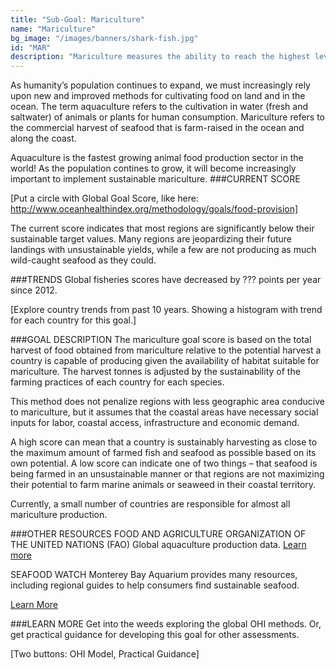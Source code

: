 ```yaml
---
title: "Sub-Goal: Mariculture"
name: "Mariculture"
bg_image: "/images/banners/shark-fish.jpg"
id: "MAR"
description: "Mariculture measures the ability to reach the highest levels of seafood gained from farm-raised facilities without damaging the ocean’s ability to provide fish sustainably now and in the future."
---
```


As humanity’s population continues to expand, we must increasingly rely upon new and improved methods for cultivating food on land and in the ocean. The term aquaculture refers to the cultivation in water (fresh and saltwater) of animals or plants for human consumption. Mariculture refers to the commercial harvest of seafood that is farm-raised in the ocean and along the coast.

Aquaculture is the fastest growing animal food production sector in the world! As the population contines to grow, it will become increasingly important to implement sustainable mariculture.
###CURRENT SCORE

[Put a circle with Global Goal Score, like here: http://www.oceanhealthindex.org/methodology/goals/food-provision]

The current score indicates that most regions are significantly below their sustainable target values. Many regions are jeopardizing their future landings with unsustainable yields, while a few are not producing as much wild-caught seafood as they could.

###TRENDS
Global fisheries scores have decreased by ??? points per year since 2012.

[Explore country trends from past 10 years. Showing a histogram with trend for each country for this goal.]

###GOAL DESCRIPTION
The mariculture goal score is based on the total harvest of food obtained from mariculture relative to the potential harvest a country is capable of producing given the availability of habitat suitable for mariculture. The harvest tonnes is adjusted by the sustainability of the farming practices of each country for each species.

This method does not penalize regions with less geographic area conducive to mariculture, but it assumes that the coastal areas have necessary social inputs for labor, coastal access, infrastructure and economic demand. 

A high score can mean that a country is sustainably harvesting as close to the maximum amount of farmed fish and seafood as possible based on its own potential. A low score can indicate one of two things – that seafood is being farmed in an unsustainable manner or that regions are not maximizing their potential to farm marine animals or seaweed in their coastal territory.

Currently, a small number of countries are responsible for almost all mariculture production.

###OTHER RESOURCES
FOOD AND AGRICULTURE ORGANIZATION OF THE UNITED NATIONS (FAO)
Global aquaculture production data.
[Learn more](http://www.fao.org/fishery/aquaculture/en)

SEAFOOD WATCH
Monterey Bay Aquarium provides many resources, including regional guides to help consumers find sustainable seafood.

[Learn More](https://www.seafoodwatch.org/) 

###LEARN MORE
Get into the weeds exploring the global OHI methods.  Or, get practical guidance for developing this goal for other assessments.

[Two buttons: OHI Model, Practical Guidance]
